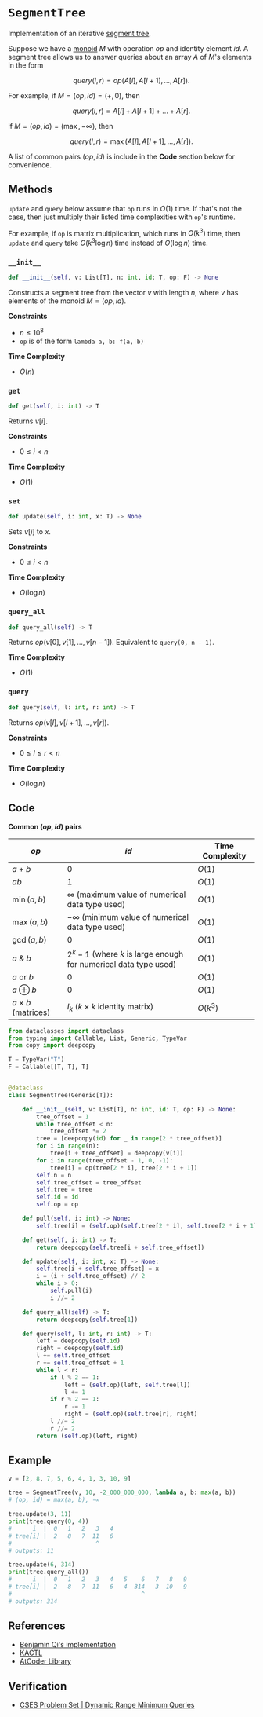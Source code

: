 # `SegmentTree`
Implementation of an iterative [segment tree](https://en.wikipedia.org/wiki/Segment_tree).

Suppose we have a [monoid](https://mathworld.wolfram.com/Monoid.html#:~:text=A%20monoid%20is%20a%20set,contain%20at%20least%20one%20element.) $M$ with operation $op$ and identity element $id$. A segment tree allows us to answer queries about an array $A$ of $M$'s elements in the form

$$
query(l, r) = op(A[l], A[l + 1], \dots, A[r]).
$$

For example, if $M = (op, id) = (+, 0)$, then

$$
query(l, r) = A[l] + A[l + 1] + \dots + A[r].
$$

if $M = (op, id) = (\max, -\infty)$, then

$$
query(l, r) = \max(A[l], A[l + 1], \dots, A[r]).
$$

A list of common pairs $(op, id)$ is include in the **Code** section below for convenience.

## Methods
`update` and `query` below assume that `op` runs in $O(1)$ time. If that's not the case, then just multiply their listed time complexities with `op`'s runtime.

For example, if `op` is matrix multiplication, which runs in $O(k^{3})$ time, then `update` and `query` take $O(k^{3}\log n)$ time instead of $O(\log n)$ time.

### `__init__`
```python
def __init__(self, v: List[T], n: int, id: T, op: F) -> None
```

Constructs a segment tree from the vector $v$ with length $n$, where $v$ has elements of the monoid $M = (op, id)$.

**Constraints**
- $n \le 10^{8}$
- `op` is of the form `lambda a, b: f(a, b)`

**Time Complexity**
- $O(n)$

### `get`
```python
def get(self, i: int) -> T
```

Returns $v[i]$.

**Constraints**
- $0 \le i < n$

**Time Complexity**
- $O(1)$

### `set`
```python
def update(self, i: int, x: T) -> None
```

Sets $v[i]$ to $x$.

**Constraints**
- $0 \le i < n$

**Time Complexity**
- $O(\log n)$

### `query_all`
```python
def query_all(self) -> T
```

Returns $op(v[0], v[1], \dots, v[n - 1])$. Equivalent to `query(0, n - 1)`.

**Time Complexity**
- $O(1)$

### `query`
```python
def query(self, l: int, r: int) -> T
```

Returns $op(v[l], v[l + 1], \dots, v[r])$.

**Constraints**
- $0 \le l \le r < n$

**Time Complexity**
- $O(\log n)$

## Code
**Common $(op, id)$ pairs**

| $op$                    | $id$                                                  | Time Complexity |
| ----------------------- | ----------------------------------------------------- | --------------- |
| $a + b$                 | $0$                                                   | $O(1)$          |
| $ab$                    | $1$                                                   | $O(1)$          |
| $\min(a, b)$            | $\infty$ (maximum value of numerical data type used)  | $O(1)$          |
| $\max(a, b)$            | $-\infty$ (minimum value of numerical data type used) | $O(1)$          |
| $\gcd(a, b)$            | $0$                                                     | $O(1)$          |
| $a~\&~b$                | $2^{k} - 1$ (where $k$ is large enough for numerical data type used) | $O(1)$          |
| $a~\text{or}~b$         | $0$                                                                  | $O(1)$          |
| $a \oplus b$            | $0$                                                                  | $O(1)$                |
| $a \times b$ (matrices) | $I_{k}$ ($k \times k$ identity matrix)                | $O(k^{3})$      |

```python
from dataclasses import dataclass
from typing import Callable, List, Generic, TypeVar
from copy import deepcopy
```

```python
T = TypeVar("T")
F = Callable[[T, T], T]


@dataclass
class SegmentTree(Generic[T]):

    def __init__(self, v: List[T], n: int, id: T, op: F) -> None:
        tree_offset = 1
        while tree_offset < n:
            tree_offset *= 2
        tree = [deepcopy(id) for _ in range(2 * tree_offset)]
        for i in range(n):
            tree[i + tree_offset] = deepcopy(v[i])
        for i in range(tree_offset - 1, 0, -1):
            tree[i] = op(tree[2 * i], tree[2 * i + 1])
        self.n = n
        self.tree_offset = tree_offset
        self.tree = tree
        self.id = id
        self.op = op

    def pull(self, i: int) -> None:
        self.tree[i] = (self.op)(self.tree[2 * i], self.tree[2 * i + 1])

    def get(self, i: int) -> T:
        return deepcopy(self.tree[i + self.tree_offset])

    def update(self, i: int, x: T) -> None:
        self.tree[i + self.tree_offset] = x
        i = (i + self.tree_offset) // 2
        while i > 0:
            self.pull(i)
            i //= 2

    def query_all(self) -> T:
        return deepcopy(self.tree[1])

    def query(self, l: int, r: int) -> T:
        left = deepcopy(self.id)
        right = deepcopy(self.id)
        l += self.tree_offset
        r += self.tree_offset + 1
        while l < r:
            if l % 2 == 1:
                left = (self.op)(left, self.tree[l])
                l += 1
            if r % 2 == 1:
                r -= 1
                right = (self.op)(self.tree[r], right)
            l //= 2
            r //= 2
        return (self.op)(left, right)
```

## Example
```python
v = [2, 8, 7, 5, 6, 4, 1, 3, 10, 9]

tree = SegmentTree(v, 10, -2_000_000_000, lambda a, b: max(a, b))
# (op, id) = max(a, b), -∞

tree.update(3, 11)
print(tree.query(0, 4))
#      i  |  0   1   2   3   4
# tree[i] |  2   8   7  11   6
#                        ^
# outputs: 11

tree.update(6, 314)
print(tree.query_all())
#      i  |  0   1   2   3   4   5    6   7   8   9
# tree[i] |  2   8   7  11   6   4  314   3  10   9
#                                     ^
# outputs: 314
```

## References
* [Benjamin Qi's implementation](https://github.com/bqi343/USACO/blob/master/Implementations/content/data-structures/1D%20Range%20Queries%20(9.2)/SegTree%20(9.2).h)
* [KACTL](https://github.com/kth-competitive-programming/kactl/blob/main/content/data-structures/SegmentTree.h)
* [AtCoder Library](https://github.com/atcoder/ac-library/blob/master/atcoder/segtree.hpp)

## Verification
* [CSES Problem Set | Dynamic Range Minimum Queries](https://cses.fi/problemset/task/1649)